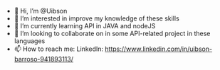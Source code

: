 - 👋 Hi, I’m @Uibson
- 👀 I’m interested in improve my knowledge of these skills
- 🌱 I’m currently learning API in JAVA and nodeJS
- 💞️ I’m looking to collaborate on in some API-related project in these languages
- 📫 How to reach me: LinkedIn: https://www.linkedin.com/in/uibson-barroso-941893113/

<!---
Uibson/Uibson is a ✨ special ✨ repository because its `README.md` (this file) appears on your GitHub profile.
You can click the Preview link to take a look at your changes.
--->
